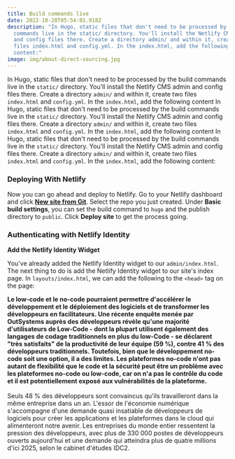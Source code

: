 ```yaml
---
title: Build commands live
date: 2022-10-28T05:54:01.918Z
description: "In Hugo, static files that don't need to be processed by the build
  commands live in the static/ directory. You'll install the Netlify CMS admin
  and config files there. Create a directory admin/ and within it, create two
  files index.html and config.yml. In the index.html, add the following
  content:"
image: img/about-direct-sourcing.jpg
---
```

In Hugo, static files that don't need to be processed by the build commands live in the `static/` directory. You'll install the Netlify CMS admin and config files there. Create a directory `admin/` and within it, create two files `index.html` and `config.yml`. In the `index.html`, add the following content In Hugo, static files that don't need to be processed by the build commands live in the `static/` directory. You'll install the Netlify CMS admin and config files there. Create a directory `admin/` and within it, create two files `index.html` and `config.yml`. In the `index.html`, add the following content In Hugo, static files that don't need to be processed by the build commands live in the `static/` directory. You'll install the Netlify CMS admin and config files there. Create a directory `admin/` and within it, create two files `index.html` and `config.yml`. In the `index.html`, add the following content:

<!--EndFragment-->



<!--StartFragment-->

### Deploying With Netlify

Now you can go ahead and deploy to Netlify. Go to your Netlify dashboard and click **[New site from Git](https://app.netlify.com/start)**. Select the repo you just created. Under **Basic build settings**, you can set the build command to `hugo` and the publish directory to `public`. Click **Deploy site** to get the process going.

### Authenticating with Netlify Identity

**Add the Netlify Identity Widget**

You've already added the Netlify Identity widget to our `admin/index.html`. The next thing to do is add the Netlify Identity widget to our site's index page. In `layouts/index.html`, we can add the following to the `<head>` tag on the page:

<!--StartFragment-->

**Le low-code et le no-code pourraient permettre d'accélérer le développement et le déploiement des logiciels et de transformer les développeurs en facilitateurs. Une récente enquête menée par OutSystems auprès des développeurs révèle qu'une majorité d'utilisateurs de Low-Code - dont la plupart utilisent également des langages de codage traditionnels en plus du low-Code - se déclarent "très satisfaits" de la productivité de leur équipe (59 %), contre 41 % des développeurs traditionnels. Toutefois, bien que le développement no-code soit une option, il a des limites. Les plateformes no-code n'ont pas autant de flexibilité que le code et la sécurité peut être un problème avec les plateformes no-code ou low-code, car on n'a pas le contrôle du code et il est potentiellement exposé aux vulnérabilités de la plateforme.**\
\
Seuls 48 % des développeurs sont convaincus qu'ils travailleront dans la même entreprise dans un an. L'essor de l'économie numérique s'accompagne d'une demande quasi insatiable de développeurs de logiciels pour créer les applications et les plateformes dans le cloud qui alimenteront notre avenir. Les entreprises du monde entier ressentent la pression des développeurs, avec plus de 330 000 postes de développeurs ouverts aujourd'hui et une demande qui atteindra plus de quatre millions d'ici 2025, selon le cabinet d'études IDC2.

<!--EndFragment-->